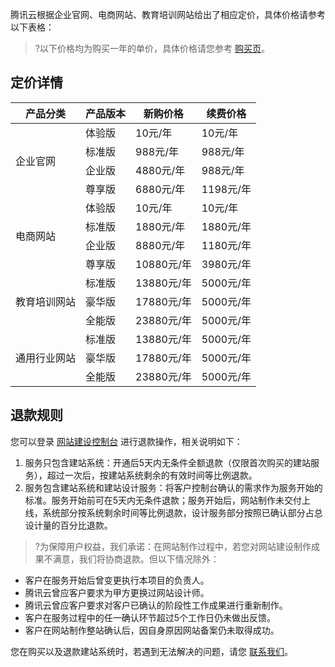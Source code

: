 腾讯云根据企业官网、电商网站、教育培训网站给出了相应定价，具体价格请参考以下表格：
>?以下价格均为购买一年的单价，具体价格请您参考 [购买页](https://buy.cloud.tencent.com/wds)。
>
## 定价详情
<table>
<thead>
<tr>
<th>产品分类</th>
<th>产品版本</th>
<th>新购价格</th>
<th>续费价格</th>
</tr>
</thead>
<tbody><tr>
<td  rowspan="4">企业官网</td>
<td>体验版</td>
<td>10元/年</td>
<td>10元/年</td>
</tr>
<tr>
<td>标准版</td>
<td>988元/年</td>
<td>988元/年</td>
</tr>
<tr>
<td>企业版</td>
<td>4880元/年</td>
<td>988元/年</td>
</tr>
<tr>
<td>尊享版</td>
<td>6880元/年</td>
<td>1198元/年</td>
</tr>
<tr>
<td rowspan="4">电商网站</td>
<td>体验版</td>
<td>10元/年</td>
<td>10元/年</td>
</tr>
<tr>
<td>标准版</td>
<td>1880元/年</td>
<td>1880元/年</td>
</tr>
<tr>
<td>企业版</td>
<td>8880元/年</td>
<td>1180元/年</td>
</tr>
<tr>
<td>尊享版</td>
<td>10880元/年</td>
<td>3980元/年</td>
</tr>
<tr>
<td  rowspan="3">教育培训网站</td>
<td>标准版</td>
<td>13880元/年</td>
<td>5000元/年</td>
</tr>
<tr>
<td>豪华版</td>
<td>17880元/年</td>
<td>5000元/年</td>
</tr>
<tr>
<td>全能版</td>
<td>23880元/年</td>
<td>5000元/年</td>
</tr>
<tr>
<td  rowspan="3">通用行业网站</td>
<td>标准版</td>
<td>13880元/年</td>
<td>5000元/年</td>
</tr>
<tr>
<td>豪华版</td>
<td>17880元/年</td>
<td>5000元/年</td>
</tr>
<tr>
<td>全能版</td>
<td>23880元/年</td>
<td>5000元/年</td>
</tr>
</tbody></table>



## 退款规则
您可以登录 [网站建设控制台](https://console.cloud.tencent.com/wds/info) 进行退款操作，相关说明如下：
1. 服务只包含建站系统：开通后5天内无条件全额退款（仅限首次购买的建站服务），超过一次后，按建站系统剩余的有效时间等比例退款。
2. 服务包含建站系统和建站设计服务：将客户控制台确认的需求作为服务开始的标准。服务开始前可在5天内无条件退款；服务开始后，网站制作未交付上线，系统部分按系统剩余时间等比例退款，设计服务部分按照已确认部分占总设计量的百分比退款。

>?为保障用户权益，我们承诺：在网站制作过程中，若您对网站建设制作成果不满意，我们将协商退款。但以下情况除外：
- 客户在服务开始后曾变更执行本项目的负责人。
- 腾讯云曾应客户要求为甲方更换过网站设计师。
- 腾讯云曾应客户要求对客户已确认的阶段性工作成果进行重新制作。
- 客户在服务过程中的任一确认环节超过5个工作日仍未做出反馈。
- 客户在网站制作整站确认后，因自身原因网站备案仍未取得成功。

您在购买以及退款建站系统时，若遇到无法解决的问题，请您 [联系我们](https://cloud.tencent.com/document/product/1276/51933)。

